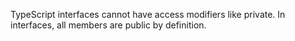 TypeScript interfaces cannot have access modifiers like private. In interfaces, all members are public by definition.
